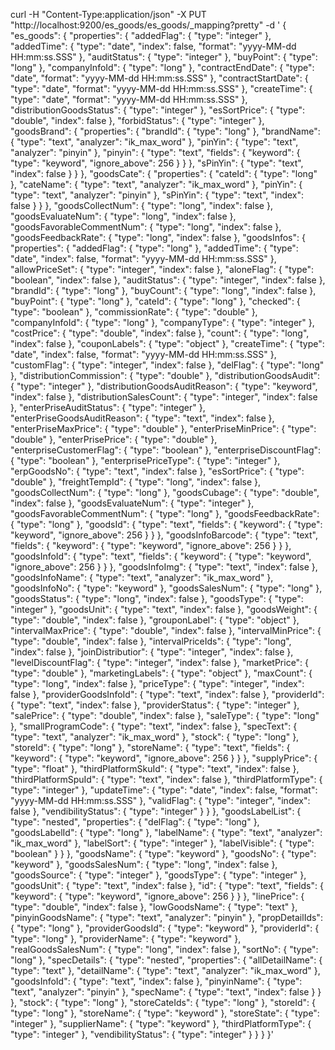 curl -H "Content-Type:application/json" -X PUT "http://localhost:9200/es_goods/es_goods/_mapping?pretty" -d '
{
    "es_goods":
    {
        "properties":
        {
            "addedFlag":
            {
                "type": "integer"
            },
            "addedTime":
            {
                "type": "date",
                "index": false,
                "format": "yyyy-MM-dd HH:mm:ss.SSS"
            },
            "auditStatus":
            {
                "type": "integer"
            },
            "buyPoint":
            {
                "type": "long"
            },
            "companyInfoId":
            {
                "type": "long"
            },
            "contractEndDate":
            {
                "type": "date",
                "format": "yyyy-MM-dd HH:mm:ss.SSS"
            },
            "contractStartDate":
            {
                "type": "date",
                "format": "yyyy-MM-dd HH:mm:ss.SSS"
            },
            "createTime":
            {
                "type": "date",
                "format": "yyyy-MM-dd HH:mm:ss.SSS"
            },
            "distributionGoodsStatus":
            {
                "type": "integer"
            },
            "esSortPrice":
            {
                "type": "double",
                "index": false
            },
            "forbidStatus":
            {
                "type": "integer"
            },
            "goodsBrand":
            {
                "properties":
                {
                    "brandId":
                    {
                        "type": "long"
                    },
                    "brandName":
                    {
                        "type": "text",
                        "analyzer": "ik_max_word"
                    },
                    "pinYin":
                    {
                        "type": "text",
                        "analyzer": "pinyin"
                    },
                    "pinyin":
                    {
                        "type": "text",
                        "fields":
                        {
                            "keyword":
                            {
                                "type": "keyword",
                                "ignore_above": 256
                            }
                        }
                    },
                    "sPinYin":
                    {
                        "type": "text",
                        "index": false
                    }
                }
            },
            "goodsCate":
            {
                "properties":
                {
                    "cateId":
                    {
                        "type": "long"
                    },
                    "cateName":
                    {
                        "type": "text",
                        "analyzer": "ik_max_word"
                    },
                    "pinYin":
                    {
                        "type": "text",
                        "analyzer": "pinyin"
                    },
                    "sPinYin":
                    {
                        "type": "text",
                        "index": false
                    }
                }
            },
            "goodsCollectNum":
            {
                "type": "long",
                "index": false
            },
            "goodsEvaluateNum":
            {
                "type": "long",
                "index": false
            },
            "goodsFavorableCommentNum":
            {
                "type": "long",
                "index": false
            },
            "goodsFeedbackRate":
            {
                "type": "long",
                "index": false
            },
            "goodsInfos":
            {
                "properties":
                {
                    "addedFlag":
                    {
                        "type": "long"
                    },
                    "addedTime":
                    {
                        "type": "date",
                        "index": false,
                        "format": "yyyy-MM-dd HH:mm:ss.SSS"
                    },
                    "allowPriceSet":
                    {
                        "type": "integer",
                        "index": false
                    },
                    "aloneFlag":
                    {
                        "type": "boolean",
                        "index": false
                    },
                    "auditStatus":
                    {
                        "type": "integer",
                        "index": false
                    },
                    "brandId":
                    {
                        "type": "long"
                    },
                    "buyCount":
                    {
                        "type": "long",
                        "index": false
                    },
                    "buyPoint":
                    {
                        "type": "long"
                    },
                    "cateId":
                    {
                        "type": "long"
                    },
                    "checked":
                    {
                        "type": "boolean"
                    },
                    "commissionRate":
                    {
                        "type": "double"
                    },
                    "companyInfoId":
                    {
                        "type": "long"
                    },
                    "companyType":
                    {
                        "type": "integer"
                    },
                    "costPrice":
                    {
                        "type": "double",
                        "index": false
                    },
                    "count":
                    {
                        "type": "long",
                        "index": false
                    },
                    "couponLabels":
                    {
                        "type": "object"
                    },
                    "createTime":
                    {
                        "type": "date",
                        "index": false,
                        "format": "yyyy-MM-dd HH:mm:ss.SSS"
                    },
                    "customFlag":
                    {
                        "type": "integer",
                        "index": false
                    },
                    "delFlag":
                    {
                        "type": "long"
                    },
                    "distributionCommission":
                    {
                        "type": "double"
                    },
                    "distributionGoodsAudit":
                    {
                        "type": "integer"
                    },
                    "distributionGoodsAuditReason":
                    {
                        "type": "keyword",
                        "index": false
                    },
                    "distributionSalesCount":
                    {
                        "type": "integer",
                        "index": false
                    },
                    "enterPriseAuditStatus":
                    {
                        "type": "integer"
                    },
                    "enterPriseGoodsAuditReason":
                    {
                        "type": "text",
                        "index": false
                    },
                    "enterPriseMaxPrice":
                    {
                        "type": "double"
                    },
                    "enterPriseMinPrice":
                    {
                        "type": "double"
                    },
                    "enterPrisePrice":
                    {
                        "type": "double"
                    },
                    "enterpriseCustomerFlag":
                    {
                        "type": "boolean"
                    },
                    "enterpriseDiscountFlag":
                    {
                        "type": "boolean"
                    },
                    "enterprisePriceType":
                    {
                        "type": "integer"
                    },
                    "erpGoodsNo":
                    {
                        "type": "text",
                        "index": false
                    },
                    "esSortPrice":
                    {
                        "type": "double"
                    },
                    "freightTempId":
                    {
                        "type": "long",
                        "index": false
                    },
                    "goodsCollectNum":
                    {
                        "type": "long"
                    },
                    "goodsCubage":
                    {
                        "type": "double",
                        "index": false
                    },
                    "goodsEvaluateNum":
                    {
                        "type": "integer"
                    },
                    "goodsFavorableCommentNum":
                    {
                        "type": "long"
                    },
                    "goodsFeedbackRate":
                    {
                        "type": "long"
                    },
                    "goodsId":
                    {
                        "type": "text",
                        "fields":
                        {
                            "keyword":
                            {
                                "type": "keyword",
                                "ignore_above": 256
                            }
                        }
                    },
                    "goodsInfoBarcode":
                    {
                        "type": "text",
                        "fields":
                        {
                            "keyword":
                            {
                                "type": "keyword",
                                "ignore_above": 256
                            }
                        }
                    },
                    "goodsInfoId":
                    {
                        "type": "text",
                        "fields":
                        {
                            "keyword":
                            {
                                "type": "keyword",
                                "ignore_above": 256
                            }
                        }
                    },
                    "goodsInfoImg":
                    {
                        "type": "text",
                        "index": false
                    },
                    "goodsInfoName":
                    {
                        "type": "text",
                        "analyzer": "ik_max_word"
                    },
                    "goodsInfoNo":
                    {
                        "type": "keyword"
                    },
                    "goodsSalesNum":
                    {
                        "type": "long"
                    },
                    "goodsStatus":
                    {
                        "type": "long",
                        "index": false
                    },
                    "goodsType":
                    {
                        "type": "integer"
                    },
                    "goodsUnit":
                    {
                        "type": "text",
                        "index": false
                    },
                    "goodsWeight":
                    {
                        "type": "double",
                        "index": false
                    },
                    "grouponLabel":
                    {
                        "type": "object"
                    },
                    "intervalMaxPrice":
                    {
                        "type": "double",
                        "index": false
                    },
                    "intervalMinPrice":
                    {
                        "type": "double",
                        "index": false
                    },
                    "intervalPriceIds":
                    {
                        "type": "long",
                        "index": false
                    },
                    "joinDistributior":
                    {
                        "type": "integer",
                        "index": false
                    },
                    "levelDiscountFlag":
                    {
                        "type": "integer",
                        "index": false
                    },
                    "marketPrice":
                    {
                        "type": "double"
                    },
                    "marketingLabels":
                    {
                        "type": "object"
                    },
                    "maxCount":
                    {
                        "type": "long",
                        "index": false
                    },
                    "priceType":
                    {
                        "type": "integer",
                        "index": false
                    },
                    "providerGoodsInfoId":
                    {
                        "type": "text",
                        "index": false
                    },
                    "providerId":
                    {
                        "type": "text",
                        "index": false
                    },
                    "providerStatus":
                    {
                        "type": "integer"
                    },
                    "salePrice":
                    {
                        "type": "double",
                        "index": false
                    },
                    "saleType":
                    {
                        "type": "long"
                    },
                    "smallProgramCode":
                    {
                        "type": "text",
                        "index": false
                    },
                    "specText":
                    {
                        "type": "text",
                        "analyzer": "ik_max_word"
                    },
                    "stock":
                    {
                        "type": "long"
                    },
                    "storeId":
                    {
                        "type": "long"
                    },
                    "storeName":
                    {
                        "type": "text",
                        "fields":
                        {
                            "keyword":
                            {
                                "type": "keyword",
                                "ignore_above": 256
                            }
                        }
                    },
                    "supplyPrice":
                    {
                        "type": "float"
                    },
                    "thirdPlatformSkuId":
                    {
                        "type": "text",
                        "index": false
                    },
                    "thirdPlatformSpuId":
                    {
                        "type": "text",
                        "index": false
                    },
                    "thirdPlatformType":
                    {
                        "type": "integer"
                    },
                    "updateTime":
                    {
                        "type": "date",
                        "index": false,
                        "format": "yyyy-MM-dd HH:mm:ss.SSS"
                    },
                    "validFlag":
                    {
                        "type": "integer",
                        "index": false
                    },
                    "vendibilityStatus":
                    {
                        "type": "integer"
                    }
                }
            },
            "goodsLabelList":
            {
                "type": "nested",
                "properties":
                {
                    "delFlag":
                    {
                        "type": "long"
                    },
                    "goodsLabelId":
                    {
                        "type": "long"
                    },
                    "labelName":
                    {
                        "type": "text",
                        "analyzer": "ik_max_word"
                    },
                    "labelSort":
                    {
                        "type": "integer"
                    },
                    "labelVisible":
                    {
                        "type": "boolean"
                    }
                }
            },
            "goodsName":
            {
                "type": "keyword"
            },
            "goodsNo":
            {
                "type": "keyword"
            },
            "goodsSalesNum":
            {
                "type": "long",
                "index": false
            },
            "goodsSource":
            {
                "type": "integer"
            },
            "goodsType":
            {
                "type": "integer"
            },
            "goodsUnit":
            {
                "type": "text",
                "index": false
            },
            "id":
            {
                "type": "text",
                "fields":
                {
                    "keyword":
                    {
                        "type": "keyword",
                        "ignore_above": 256
                    }
                }
            },
            "linePrice":
            {
                "type": "double",
                "index": false
            },
            "lowGoodsName":
            {
                "type": "text"
            },
            "pinyinGoodsName":
            {
                "type": "text",
                "analyzer": "pinyin"
            },
            "propDetailIds":
            {
                "type": "long"
            },
            "providerGoodsId":
            {
                "type": "keyword"
            },
            "providerId":
            {
                "type": "long"
            },
            "providerName":
            {
                "type": "keyword"
            },
            "realGoodsSalesNum":
            {
                "type": "long",
                "index": false
            },
            "sortNo":
            {
                "type": "long"
            },
            "specDetails":
            {
                "type": "nested",
                "properties":
                {
                    "allDetailName":
                    {
                        "type": "text"
                    },
                    "detailName":
                    {
                        "type": "text",
                        "analyzer": "ik_max_word"
                    },
                    "goodsInfoId":
                    {
                        "type": "text",
                        "index": false
                    },
                    "pinyinName":
                    {
                        "type": "text",
                        "analyzer": "pinyin"
                    },
                    "specName":
                    {
                        "type": "text",
                        "index": false
                    }
                }
            },
            "stock":
            {
                "type": "long"
            },
            "storeCateIds":
            {
                "type": "long"
            },
            "storeId":
            {
                "type": "long"
            },
            "storeName":
            {
                "type": "keyword"
            },
            "storeState":
            {
                "type": "integer"
            },
            "supplierName":
            {
                "type": "keyword"
            },
            "thirdPlatformType":
            {
                "type": "integer"
            },
            "vendibilityStatus":
            {
                "type": "integer"
            }
        }
    }
}'
